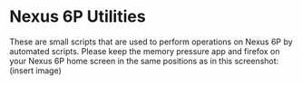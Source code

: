 # Nexus 6P Utilities

These are small scripts that are used to perform operations on Nexus 6P by automated scripts. Please keep the memory pressure app and firefox on your Nexus 6P home screen in the same positions as in this screenshot: (insert image)